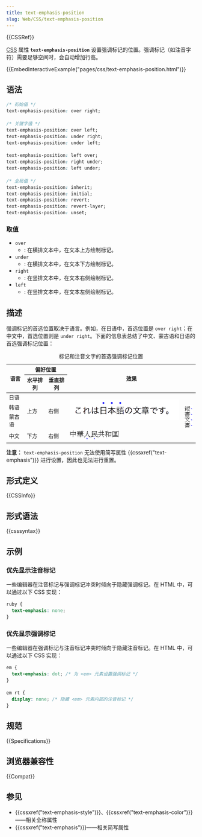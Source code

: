 ```yaml
---
title: text-emphasis-position
slug: Web/CSS/text-emphasis-position
---
```


{{CSSRef}}

[CSS](/zh-CN/docs/Web/CSS) 属性 **`text-emphasis-position`** 设置强调标记的位置。强调标记（如注音字符）需要足够空间时，会自动增加行高。

{{EmbedInteractiveExample("pages/css/text-emphasis-position.html")}}

## 语法

```css
/* 初始值 */
text-emphasis-position: over right;

/* 关键字值 */
text-emphasis-position: over left;
text-emphasis-position: under right;
text-emphasis-position: under left;

text-emphasis-position: left over;
text-emphasis-position: right under;
text-emphasis-position: left under;

/* 全局值 */
text-emphasis-position: inherit;
text-emphasis-position: initial;
text-emphasis-position: revert;
text-emphasis-position: revert-layer;
text-emphasis-position: unset;
```

### 取值

- `over`
  - : 在横排文本中，在文本上方绘制标记。
- `under`
  - : 在横排文本中，在文本下方绘制标记。
- `right`
  - : 在竖排文本中，在文本右侧绘制标记。
- `left`
  - : 在竖排文本中，在文本左侧绘制标记。

## 描述

强调标记的首选位置取决于语言。例如，在日语中，首选位置是 `over right`；在中文中，首选位置则是 `under right`。下面的信息表总结了中文、蒙古语和日语的首选强调标记位置：

<table>
  <caption>
    标记和注音文字的首选强调标记位置
  </caption>
  <thead>
    <tr>
      <th rowspan="2" scope="col">语言</th>
      <th colspan="2" scope="col">偏好位置</th>
      <th colspan="2" rowspan="2" scope="col">效果</th>
    </tr>
    <tr>
      <th>水平排列</th>
      <th>垂直排列</th>
    </tr>
  </thead>
  <tbody>
    <tr>
      <td>日语</td>
      <td rowspan="3">上方</td>
      <td rowspan="3">右侧</td>
      <td rowspan="3">
        <img
          alt="水平排列的日语文本中强调标记出现在日语文字的上方"
          src="text-emphasis-ja.png"
          title="应用在每个日语文字上方的蓝色强调标记"
        />
      </td>
      <td rowspan="4">
        <img
          alt="垂直排列的日语文本中强调标记出现在日语文字的右侧"
          src="text-emphasis-v.gif"
          title="应用在每个日语文字右侧的蓝色强调标记"
        />
      </td>
    </tr>
    <tr>
      <td>韩语</td>
    </tr>
    <tr>
      <td>蒙古语</td>
    </tr>
    <tr>
      <td>中文</td>
      <td>下方</td>
      <td>右侧</td>
      <td>
        <img
          alt="垂直排列的中文文本中强调标记出现在汉字的下方"
          src="text-emphasis-zh.gif"
          title="应用在每个汉字下方的蓝色强调标记"
        />
      </td>
    </tr>
  </tbody>
</table>

**注意：** `text-emphasis-position` 无法使用简写属性 {{cssxref("text-emphasis")}} 进行设置，因此也无法进行重置。

## 形式定义

{{CSSInfo}}

## 形式语法

{{csssyntax}}

## 示例

### 优先显示注音标记

一些编辑器在注音标记与强调标记冲突时倾向于隐藏强调标记。在 HTML 中，可以通过以下 CSS 实现：

```css
ruby {
  text-emphasis: none;
}
```

### 优先显示强调标记

一些编辑器在强调标记与注音标记冲突时倾向于隐藏注音标记。在 HTML 中，可以通过以下 CSS 实现：

```css
em {
  text-emphasis: dot; /* 为 <em> 元素设置强调标记 */
}

em rt {
  display: none; /* 隐藏 <em> 元素内部的注音标记 */
}
```

## 规范

{{Specifications}}

## 浏览器兼容性

{{Compat}}

## 参见

- {{cssxref("text-emphasis-style")}}、{{cssxref("text-emphasis-color")}}——相关全称属性
- {{cssxref("text-emphasis")}}——相关简写属性
